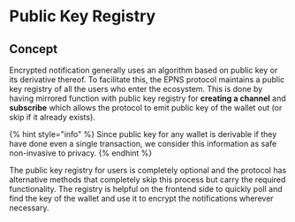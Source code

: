 # Public Key Registry

## Concept

Encrypted notification generally uses an algorithm based on public key or its derivative thereof. To facilitate this, the EPNS protocol maintains a public key registry of all the users who enter the ecosystem. This is done by having mirrored function with public key registry for **creating a channel** and **subscribe** which allows the protocol to emit public key of the wallet out \(or skip if it already exists\).

{% hint style="info" %}
Since public key for any wallet is derivable if they have done even a single transaction, we consider this information as safe non-invasive to privacy. 
{% endhint %}

The public key registry for users is completely optional and the protocol has alternative methods that completely skip this process but carry the required functionality. The registry is helpful on the frontend side to quickly poll and find the key of the wallet and use it to encrypt the notifications wherever necessary.



